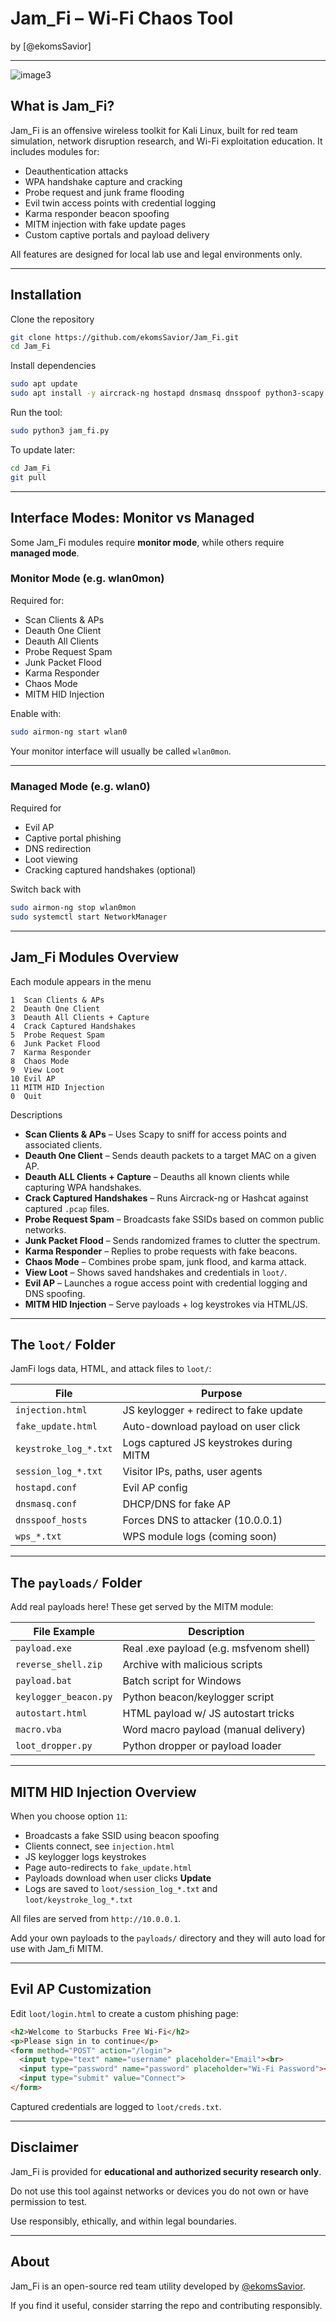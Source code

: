# Jam_Fi – Wi-Fi Chaos Tool  
by [@ekomsSavior]

---

![image3](https://github.com/user-attachments/assets/960cce0f-7854-4080-b977-b0a02fb34418)


## What is Jam_Fi?

Jam_Fi is an offensive wireless toolkit for Kali Linux, built for red team simulation, network disruption research, and Wi-Fi exploitation education. It includes modules for:

- Deauthentication attacks
- WPA handshake capture and cracking
- Probe request and junk frame flooding
- Evil twin access points with credential logging
- Karma responder beacon spoofing
- MITM injection with fake update pages
- Custom captive portals and payload delivery

All features are designed for local lab use and legal environments only.

---

## Installation

Clone the repository

```bash
git clone https://github.com/ekomsSavior/Jam_Fi.git
cd Jam_Fi
```

Install dependencies

```bash
sudo apt update
sudo apt install -y aircrack-ng hostapd dnsmasq dnsspoof python3-scapy
```

Run the tool:

```bash
sudo python3 jam_fi.py
```

To update later:

```bash
cd Jam_Fi
git pull
```

---

## Interface Modes: Monitor vs Managed

Some Jam_Fi modules require **monitor mode**, while others require **managed mode**.

### Monitor Mode (e.g. wlan0mon)

Required for:

- Scan Clients & APs  
- Deauth One Client  
- Deauth All Clients  
- Probe Request Spam  
- Junk Packet Flood  
- Karma Responder  
- Chaos Mode  
- MITM HID Injection

Enable with:

```bash
sudo airmon-ng start wlan0
```

Your monitor interface will usually be called `wlan0mon`.

---

### Managed Mode (e.g. wlan0)

Required for

- Evil AP  
- Captive portal phishing  
- DNS redirection  
- Loot viewing  
- Cracking captured handshakes (optional)

Switch back with

```bash
sudo airmon-ng stop wlan0mon
sudo systemctl start NetworkManager
```

---

## Jam_Fi Modules Overview

Each module appears in the menu

```
1  Scan Clients & APs
2  Deauth One Client
3  Deauth All Clients + Capture
4  Crack Captured Handshakes
5  Probe Request Spam
6  Junk Packet Flood
7  Karma Responder
8  Chaos Mode
9  View Loot
10 Evil AP
11 MITM HID Injection
0  Quit
```

Descriptions

- **Scan Clients & APs** – Uses Scapy to sniff for access points and associated clients.
- **Deauth One Client** – Sends deauth packets to a target MAC on a given AP.
- **Deauth ALL Clients + Capture** – Deauths all known clients while capturing WPA handshakes.
- **Crack Captured Handshakes** – Runs Aircrack-ng or Hashcat against captured `.pcap` files.
- **Probe Request Spam** – Broadcasts fake SSIDs based on common public networks.
- **Junk Packet Flood** – Sends randomized frames to clutter the spectrum.
- **Karma Responder** – Replies to probe requests with fake beacons.
- **Chaos Mode** – Combines probe spam, junk flood, and karma attack.
- **View Loot** – Shows saved handshakes and credentials in `loot/`.
- **Evil AP** – Launches a rogue access point with credential logging and DNS spoofing.
- **MITM HID Injection** – Serve payloads + log keystrokes via HTML/JS.

---

## The `loot/` Folder

JamFi logs data, HTML, and attack files to `loot/`:

| File                  | Purpose                                                 |
|-----------------------|---------------------------------------------------------|
| `injection.html`      | JS keylogger + redirect to fake update                  |
| `fake_update.html`    | Auto-download payload on user click                     |
| `keystroke_log_*.txt` | Logs captured JS keystrokes during MITM                 |
| `session_log_*.txt`   | Visitor IPs, paths, user agents                         |
| `hostapd.conf`        | Evil AP config                                          |
| `dnsmasq.conf`        | DHCP/DNS for fake AP                                    |
| `dnsspoof_hosts`      | Forces DNS to attacker (10.0.0.1)                       |
| `wps_*.txt`           | WPS module logs  (coming soon)                                       |

---

## The `payloads/` Folder

Add real payloads here! These get served by the MITM module:

| File Example           | Description                             |
|------------------------|-----------------------------------------|
| `payload.exe`          | Real .exe payload (e.g. msfvenom shell) |
| `reverse_shell.zip`    | Archive with malicious scripts          |
| `payload.bat`          | Batch script for Windows                |
| `keylogger_beacon.py`  | Python beacon/keylogger script          |
| `autostart.html`       | HTML payload w/ JS autostart tricks     |
| `macro.vba`            | Word macro payload (manual delivery)    |
| `loot_dropper.py`      | Python dropper or payload loader        |

---

## MITM HID Injection Overview

When you choose option `11`:

- Broadcasts a fake SSID using beacon spoofing  
- Clients connect, see `injection.html`  
- JS keylogger logs keystrokes  
- Page auto-redirects to `fake_update.html`  
- Payloads download when user clicks **Update**  
- Logs are saved to `loot/session_log_*.txt` and `loot/keystroke_log_*.txt`

All files are served from `http://10.0.0.1`.


Add your own payloads to the `payloads/` directory and they will auto load for use with Jam_fi MITM.

---

## Evil AP Customization

Edit `loot/login.html` to create a custom phishing page:

```html
<h2>Welcome to Starbucks Free Wi-Fi</h2>
<p>Please sign in to continue</p>
<form method="POST" action="/login">
  <input type="text" name="username" placeholder="Email"><br>
  <input type="password" name="password" placeholder="Wi-Fi Password"><br>
  <input type="submit" value="Connect">
</form>
```

Captured credentials are logged to `loot/creds.txt`.


---

## Disclaimer

Jam_Fi is provided for **educational and authorized security research only**.

Do not use this tool against networks or devices you do not own or have permission to test.

Use responsibly, ethically, and within legal boundaries.

---

## About

Jam_Fi is an open-source red team utility developed by [@ekomsSavior](https://github.com/ekomsSavior).

If you find it useful, consider starring the repo and contributing responsibly.


